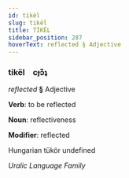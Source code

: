 ```yaml
---
id: tikël
slug: tikël
title: TİKËL
sidebar_position: 287
hoverText: reflected § Adjective
---
```


### tikël&emsp;<span kind="abugida">cɟɔ͊ʇ</span>

*reflected* **§** Adjective

**Verb**: to be reflected

**Noun**: reflectiveness

**Modifier**: reflected

Hungarian tükör undefined

*Uralic Language Family*